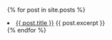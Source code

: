   {% for post in site.posts %}
  <li>
  <a href={{ post.url }}>{{ post.title }}</a>
  {{ post.excerpt }}
  </li>
  {% endfor %}
